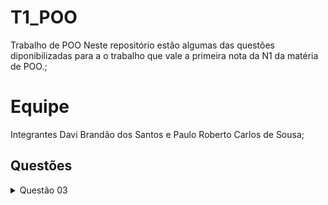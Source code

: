 # T1_POO
Trabalho de POO
Neste repositório estão algumas das questões diponibilizadas para a o trabalho que vale a primeira nota da N1 da matéria de POO.;

# Equipe
Integrantes
Davi Brandão dos Santos e Paulo Roberto Carlos de Sousa;

## Questões
<details><summary>Questão 03</summary>
  <p>
    Faça um programa que receba o salário de um funcionário, calcule e mostre o novo salário, sabendo-se que este sofreu um aumento de 25%. Nesse código o usuário deve digitar o seu salário atual, o código mostrará como vai ficar esse mesmo sálario porém dessa vez, com um aumento de 25%.
  </p>
  </details>
